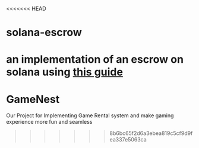 <<<<<<< HEAD
# solana-escrow

an implementation of an escrow on solana using [this guide](https://paulx.dev/2021/01/14/programming-on-solana-an-introduction)
=======
# GameNest
Our Project for Implementing Game Rental system and make gaming experience more fun and seamless 
>>>>>>> 8b6bc65f2d6a3ebea819c5cf9d9fea337e5063ca
